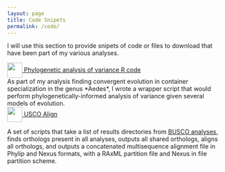 ```yaml
---
layout: page
title: Code Snipets
permalink: /code/
---
```


I will use this section to provide snipets of code or files to download that have been part of my various analyses.

<div>
  <a href="https://github.com/jsoghigian/vector-eco-evo/blob/master/phylo_anova.R"><img style="vertical-align:middle" height="35px" width="35px" src="https://cdn.rawgit.com/jsoghigian/jsoghigian.github.io/3e9b0a7e/Download_alt_font_awesome.svg">
  <span style=""> Phylogenetic analysis of variance R code</a></span>
</div>
As part of my analysis finding convergent evolution in container specialization in the genus *Aedes*, I wrote a wrapper script that would perform phylogenetically-informed analysis of variance given several models of evolution.

<div>
  <a href="https://github.com/jsoghigian/usco_align"><img style="vertical-align:middle" height="35px" width="35px" src="https://cdn.rawgit.com/jsoghigian/jsoghigian.github.io/3e9b0a7e/Download_alt_font_awesome.svg">
    <span style=""> USCO Align</a></span>
</div>

A set of scripts that take a list of results directories from [BUSCO analyses](http://busco.ezlab.org/), finds orthologs present in all analyses, outputs all shared orthologs, aligns all orthologs, and outputs a concatenated multisequence alignment file in Phylip and Nexus formats, with a RAxML partition file and Nexus in file partition scheme.
